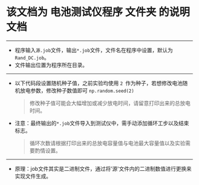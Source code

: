 # 该文档为 电池测试仪程序 文件夹 的说明文档
***
- 程序输入`源.job`文件，输出`*.job`文件，文件名在程序中设置，默认为`Rand_DC.job`。
- 文件输出位置为程序所在目录。
***
- 以下代码段设置随机种子值，之前实验均使用 `2 `作为种子，若想修改电池随机放电参数，修改种子数值即可
`np.random.seed(2)`
    >修改种子值可能会大幅增加或减少放电时间，请留意打印出来的总放电时间。

- 注意：最终输出的`*.job`文件导入到测试仪中，需手动添加循环工步以及结束标志。
    >循环次数请根据打印出来的总放电容量值与电池最大容量值以及实验需要酌情设置。
    
***
- 原理：job文件其实是二进制文件，通过将'源'文件内的二进制数值进行更换来实现文件生成。

